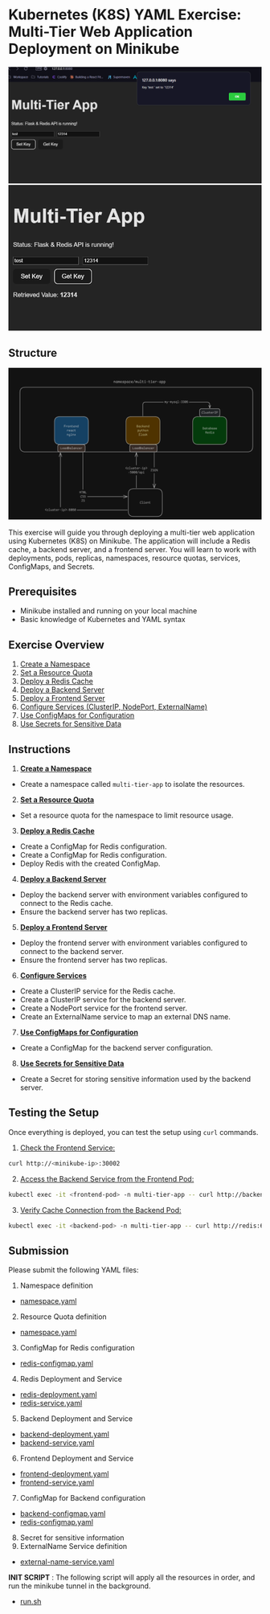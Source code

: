 # Kubernetes (K8S) YAML Exercise: Multi-Tier Web Application Deployment on Minikube

![multi-tier-app-set](./assets/multi-tier-app-1.png)
![multi-tier-app-get](./assets/multi-tier-app-3.png)

## Structure

![multi-tier-app-structure](./assets/multi-tier-diagram.png)

This exercise will guide you through deploying a multi-tier web application using Kubernetes (K8S) on Minikube. The application will include a Redis cache, a backend server, and a frontend server. You will learn to work with deployments, pods, replicas, namespaces, resource quotas, services, ConfigMaps, and Secrets.

## Prerequisites

- Minikube installed and running on your local machine
- Basic knowledge of Kubernetes and YAML syntax

## Exercise Overview

1. <u>Create a Namespace</u>
2. <u>Set a Resource Quota</u>
3. <u>Deploy a Redis Cache</u>
4. <u>Deploy a Backend Server</u>
5. <u>Deploy a Frontend Server</u>
6. <u>Configure Services (ClusterIP, NodePort, ExternalName)</u>
7. <u>Use ConfigMaps for Configuration</u>
8. <u>Use Secrets for Sensitive Data</u>

## Instructions

1. <u><b>Create a Namespace</b></u>

- Create a namespace called `multi-tier-app` to isolate the resources.

2. <u><b>Set a Resource Quota</b></u>

- Set a resource quota for the namespace to limit resource usage.

3. <u><b>Deploy a Redis Cache</b></u>

- Create a ConfigMap for Redis configuration.
- Create a ConfigMap for Redis configuration.
- Deploy Redis with the created ConfigMap.

4. <u><b>Deploy a Backend Server</b></u>

- Deploy the backend server with environment variables configured to connect to the Redis cache.
- Ensure the backend server has two replicas.

5. <u><b>Deploy a Frontend Server</b></u>

- Deploy the frontend server with environment variables configured to connect to the backend server.
- Ensure the frontend server has two replicas.

6. <u><b>Configure Services</b></u>

- Create a ClusterIP service for the Redis cache.
- Create a ClusterIP service for the backend server.
- Create a NodePort service for the frontend server.
- Create an ExternalName service to map an external DNS name.

7. <u><b>Use ConfigMaps for Configuration</b></u>

- Create a ConfigMap for the backend server configuration.

8. <u><b>Use Secrets for Sensitive Data</b></u>

- Create a Secret for storing sensitive information used by the backend server.

## Testing the Setup

Once everything is deployed, you can test the setup using `curl` commands.

1. <u>Check the Frontend Service:</u>

```sh
curl http://<minikube-ip>:30002
```

2. <u>Access the Backend Service from the Frontend Pod:</u>

```sh
kubectl exec -it <frontend-pod> -n multi-tier-app -- curl http://backend:8080
```

3. <u>Verify Cache Connection from the Backend Pod:</u>

```sh
kubectl exec -it <backend-pod> -n multi-tier-app -- curl http://redis:6379
```

## Submission

Please submit the following YAML files:

1. Namespace definition

- [namespace.yaml](./k8s_multi-tier_exercise/manifests/mta/multi-tier-app-namespace.yaml)

2. Resource Quota definition

- [namespace.yaml](./k8s_multi-tier_exercise/manifests/mta/multi-tier-app-resourcequota.yaml)

3. ConfigMap for Redis configuration

- [redis-configmap.yaml](./k8s_multi-tier_exercise/manifests/redis/redis-configmap.yaml)

4. Redis Deployment and Service

- [redis-deployment.yaml](./k8s_multi-tier_exercise/manifests/redis/redis-deployment.yaml)
- [redis-service.yaml](./k8s_multi-tier_exercise/manifests/redis/redis-service.yaml)

5. Backend Deployment and Service

- [backend-deployment.yaml](./k8s_multi-tier_exercise/manifests/backend/backend-deployment.yaml)
- [backend-service.yaml](./k8s_multi-tier_exercise/manifests/backend/backend-service.yaml)

6. Frontend Deployment and Service

- [frontend-deployment.yaml](./k8s_multi-tier_exercise/manifests/frontend/frontend-deployment.yaml)
- [frontend-service.yaml](./k8s_multi-tier_exercise/manifests/frontend/frontend-service.yaml)

7. ConfigMap for Backend configuration

- [backend-configmap.yaml](./k8s_multi-tier_exercise/manifests/backend/backend-configmap.yaml)
- [redis-configmap.yaml](./k8s_multi-tier_exercise/manifests/redis/redis-configmap.yaml)

8. Secret for sensitive information
9. ExternalName Service definition

- [external-name-service.yaml](./k8s_multi-tier_exercise/manifests/redis/redis-externalname.yaml)

**INIT SCRIPT** : The following script will apply all the resources in order, and run the minikube tunnel in the background.

- [run.sh](./k8s_multi-tier_exercise/scripts/run.sh)
